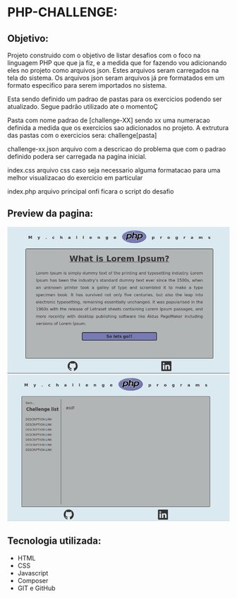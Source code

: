 # PHP-CHALLENGE:

## Objetivo:

Projeto construido com o objetivo de listar desafios com o foco na linguagem PHP que que ja fiz, e a medida que for fazendo vou adicionando eles no projeto como arquivos json. Estes arquivos seram carregados na tela do sistema. Os arquivos json seram arquivos já pre formatados em um formato especifico para serem importados no sistema.

Esta sendo definido um padrao de pastas para os exercicios podendo ser atualizado.
Segue padrão utilizado ate o momentoÇ

Pasta com nome padrao de [challenge-XX] sendo xx uma numeracao definida a medida que os exercicios sao adicionados no projeto.
A extrutura das pastas com o exercicios sera:
challenge[pasta]

challenge-xx.json
arquivo com a descricao do problema que com o padrao definido podera ser carregada na pagina inicial.

index.css
arquivo css caso seja necessario alguma formatacao para uma melhor visualizacao do exercicio em particular

index.php
arquivo principal onfi ficara o script do desafio

## Preview da pagina:
![Preview](preview.png)
![Preview 2](preview2.png)

## Tecnologia utilizada:
* HTML
* CSS
* Javascript
* Composer
* GIT e GitHub